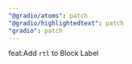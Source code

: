 ```yaml
---
"@gradio/atoms": patch
"@gradio/highlightedtext": patch
"gradio": patch
---
```


feat:Add `rtl` to Block Label 
